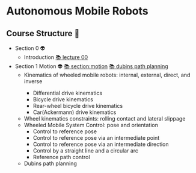 # Autonomous Mobile Robots
## Course Structure :space_invader:
    
- Section 0 :alien:	
    - Introduction [:books:	lecture 00](lectures/amr_introduction.pdf) 
- Section 1 Motion :alien:	[:books: section:motion](lectures/lecture_motion.pdf) [:books: dubins path planning](lectures/lecture_dubins_path_planning.pdf) 
	<ul>
	  <li>Kinematics of wheeled mobile robots: internal, external, direct, and inverse </li>
	     <ul>
	      <li>Differential drive kinematics</li>
	      <li>Bicycle drive kinematics</li>
	      <li>Rear-wheel bicycle drive kinematics</li>
	      <li>Car(Ackermann) drive kinematics</li>
	    </ul>
	  <li>Wheel kinematics constraints: rolling contact  and lateral slippage </li>
	  <li>Wheeled Mobile System Control: pose and orientation
	    <ul>
	      <li>Control to reference pose</li>
	      <li>Control to reference pose via an intermediate point</li>
	      <li>Control to reference pose via an intermediate direction</li>
	      <li>Control by a straight line and a circular arc</li>
	      <li>Reference path control</li>
	    </ul>
	  </li>
	  <li> 
	  	Dubins path planning
	  </li>
	</ul>
